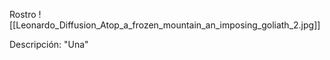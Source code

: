Rostro
	![[Leonardo_Diffusion_Atop_a_frozen_mountain_an_imposing_goliath_2.jpg]]


Descripción:
	"Una"